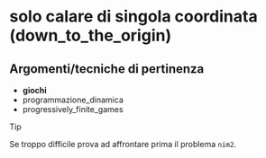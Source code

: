 # solo calare di singola coordinata (down_to_the_origin)



## Argomenti/tecniche di pertinenza

 - **giochi**
 - programmazione_dinamica
 - progressively_finite_games

> [!TIP]
> Se troppo difficile prova ad affrontare prima il problema `nim2`.

